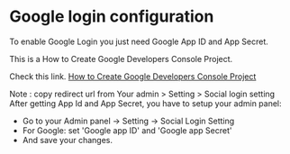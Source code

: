 # Google login configuration
To enable Google Login you just need Google App ID and App Secret.

This is a How to Create Google Developers Console Project. 

Check this link. [How to Create Google Developers Console Project](https://www.codexworld.com/create-google-developers-console-project/)

Note : copy redirect url from Your admin > Setting > Social login setting 
After getting App Id and App Secret, you have to setup your admin panel:

- Go to your Admin panel -> Setting ->  Social Login Setting
- For Google: set 'Google app ID' and 'Google app Secret'
- And save your changes.
